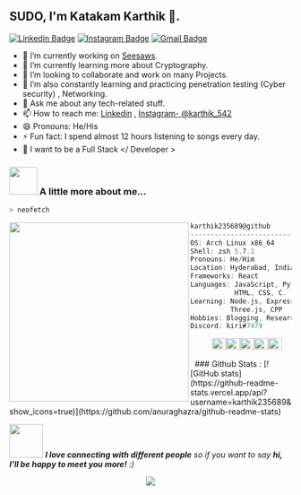 

<!--
**karthik235689/karthik235689** is a ✨ _special_ ✨ repository because its `README.md` (this file) appears on your GitHub profile.

Here are some ideas to get you started:

- 🔭 I’m currently working on ...
- 🌱 I’m currently learning ...
- 👯 I’m looking to collaborate on ...
- 🤔 I’m looking for help with ...
- 💬 Ask me about ...
- 📫 How to reach me: ...
- 😄 Pronouns: ...
- ⚡ Fun fact: ...
-->

## SUDO, I'm Katakam Karthik 👋.
[![Linkedin Badge](https://img.shields.io/badge/-Karthik-blue?style=flat-square&logo=Linkedin&logoColor=white&link=https://www.linkedin.com/in/katakam-karthik-2223171b0/)](https://www.linkedin.com/in/katakam-karthik-2223171b0/)
[![Instagram Badge](https://img.shields.io/badge/-Karthik-purple?style=flat-square&logo=instagram&logoColor=white&link=https://instagram.com/karthik_542/)](https://instagram.com/karthik_542)
[![Gmail Badge](https://img.shields.io/badge/-karthik23052001@gmail.com-c14438?style=flat-square&logo=Gmail&logoColor=white&link=mailto:karthik23052001@gmail.com)](mailto:karthik23052001@gmail.com)
-   🔭 I’m currently working on [Seesaws](https://seesaws.in/).
-   🌱 I’m currently learning more about Cryptography.
-   👯 I’m looking to collaborate and work on many Projects.
-   🤔 I’m also constantly learning and practicing penetration testing (Cyber security) , Networking.
-   💬 Ask me about any tech-related stuff.
-   📫 How to reach me: [Linkedin](https://www.linkedin.com/in/katakam-karthik-2223171b0/) , [Instagram- @karthik_542](https://instagram.com/karthik_542/)
-   😄 Pronouns: He/His
-   ⚡ Fun fact: I spend almost 12 hours listening to songs every day.
-   💬 I want to be a Full Stack </ Developer >
### <img src="https://media.giphy.com/media/VgCDAzcKvsR6OM0uWg/giphy.gif" width="50"> A little more about me...  

```zsh
> neofetch
```

<img align="left" src="https://i.pinimg.com/originals/6e/82/67/6e8267fd3d5b8dbfeb62c3d48b4107b1.jpg" width="320" /> 

```csharp
karthik235689@github
-------------------------
OS: Arch Linux x86_64
Shell: zsh 5.7.1
Pronouns: He/Him
Location: Hyderabad, India
Frameworks: React
Languages: JavaScript, Python, Java,
           HTML, CSS, C.
Learning: Node.js, Express, Bash
          Three.js, CPP
Hobbies: Blogging, Research, Brawlstars
Discord: kiri#7479
```
<p align="left">
  &nbsp; &nbsp; &nbsp; &nbsp; &nbsp;
  <img alt="#474342" src="https://via.placeholder.com/15/474342/000000?text=+" width="25" height="20" /><img alt="#fbedf6" src="https://via.placeholder.com/15/fbedf6/000000?text=+" width="25" height="20" /><img alt="#c9594d" src="https://via.placeholder.com/15/c9594d/000000?text=+" width="25" height="20" /><img alt="#f8b9b2" src="https://via.placeholder.com/15/f8b9b2/000000?text=+" width="25" height="20" /><img alt="#ae9c9d" src="https://via.placeholder.com/15/ae9c9d/000000?text=+" width="25" height="20" />
</p>
&nbsp;
### Github Stats :
[![GitHub stats](https://github-readme-stats.vercel.app/api?username=karthik235689&show_icons=true)](https://github.com/anuraghazra/github-readme-stats)


<img src="https://media.giphy.com/media/LnQjpWaON8nhr21vNW/giphy.gif" width="60"> <em><b>I love connecting with different people</b> so if you want to say <b>hi, I'll be happy to meet you more!</b> :)</em>

<p href="https://github.com/karthik235689/github-profile-views-counter" align="center"><img src="https://gpvc.arturio.dev/karthik235689"></p>

[website]: https://seesaws.in
[facebook]: https://www.facebook.com/profile.php?id=100008249283592
[instagram]: https://instagram.com/karthik_542/
[linkedin]: https://www.linkedin.com/in/katakam-karthik-2223171b0/
